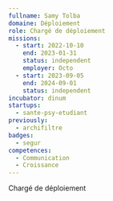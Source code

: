 ```yaml
---
fullname: Samy Tolba
domaine: Déploiement
role: Chargé de déploiement
missions:
  - start: 2022-10-10
    end: 2023-01-31
    status: independent
    employer: Octo
  - start: 2023-09-05
    end: 2024-09-01
    status: independent
incubator: dinum
startups:
  - sante-psy-etudiant
previously:
  - archifiltre
badges:
  - segur
competences:
  - Communication
  - Croissance
---
```

Chargé de déploiement